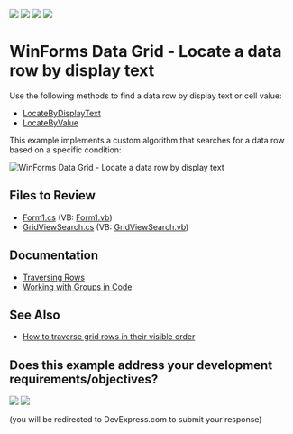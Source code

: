 <!-- default badges list -->
![](https://img.shields.io/endpoint?url=https://codecentral.devexpress.com/api/v1/VersionRange/128630199/24.2.1%2B)
[![](https://img.shields.io/badge/Open_in_DevExpress_Support_Center-FF7200?style=flat-square&logo=DevExpress&logoColor=white)](https://supportcenter.devexpress.com/ticket/details/E2147)
[![](https://img.shields.io/badge/📖_How_to_use_DevExpress_Examples-e9f6fc?style=flat-square)](https://docs.devexpress.com/GeneralInformation/403183)
[![](https://img.shields.io/badge/💬_Leave_Feedback-feecdd?style=flat-square)](#does-this-example-address-your-development-requirementsobjectives)
<!-- default badges end -->

# WinForms Data Grid - Locate a data row by display text

Use the following methods to find a data row by display text or cell value:

* [LocateByDisplayText](https://docs.devexpress.com/WindowsForms/DevExpress.XtraGrid.Views.Base.ColumnView.LocateByDisplayText(System.Int32-DevExpress.XtraGrid.Columns.GridColumn-System.String))
* [LocateByValue](https://docs.devexpress.com/WindowsForms/devexpress.xtragrid.views.base.columnview.locatebyvalue.overloads)

This example implements a custom algorithm that searches for a data row based on a specific condition:

![WinForms Data Grid - Locate a data row by display text](https://raw.githubusercontent.com/DevExpress-Examples/how-to-locate-a-row-by-display-text-e2147/13.1.4%2B/media/winforms-grid-search-rows.gif)


## Files to Review

* [Form1.cs](./CS/WindowsApplication1/Form1.cs) (VB: [Form1.vb](./VB/WindowsApplication1/Form1.vb))
* [GridViewSearch.cs](./CS/WindowsApplication1/GridViewSearch.cs) (VB: [GridViewSearch.vb](./VB/WindowsApplication1/GridViewSearch.vb))


## Documentation

* [Traversing Rows](https://docs.devexpress.com/WindowsForms/3484/controls-and-libraries/data-grid/views/grid-view/rows#traversing-rows)
* [Working with Groups in Code](https://docs.devexpress.com/WindowsForms/1967/controls-and-libraries/data-grid/grouping/working-with-groups-in-code)


## See Also

* [How to traverse grid rows in their visible order](https://supportcenter.devexpress.com/ticket/details/a1245/how-to-traverse-grid-rows-in-their-visible-order)
<!-- feedback -->
## Does this example address your development requirements/objectives?

[<img src="https://www.devexpress.com/support/examples/i/yes-button.svg"/>](https://www.devexpress.com/support/examples/survey.xml?utm_source=github&utm_campaign=winforms-grid-find-row-by-display-text&~~~was_helpful=yes) [<img src="https://www.devexpress.com/support/examples/i/no-button.svg"/>](https://www.devexpress.com/support/examples/survey.xml?utm_source=github&utm_campaign=winforms-grid-find-row-by-display-text&~~~was_helpful=no)

(you will be redirected to DevExpress.com to submit your response)
<!-- feedback end -->
